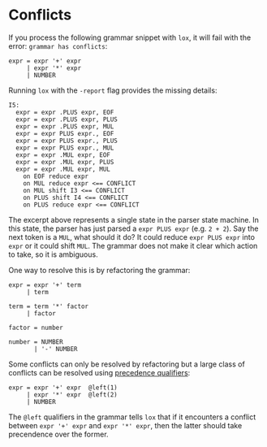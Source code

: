 # Conflicts

If you process the following grammar snippet with `lox`, it will fail with the
error: `grammar has conflicts`:


```lox
expr = expr '+' expr
     | expr '*' expr
     | NUMBER
```

Running `lox` with the `-report` flag provides the missing details:

```
I5:
  expr = expr .PLUS expr, EOF
  expr = expr .PLUS expr, PLUS
  expr = expr .PLUS expr, MUL
  expr = expr PLUS expr., EOF
  expr = expr PLUS expr., PLUS
  expr = expr PLUS expr., MUL
  expr = expr .MUL expr, EOF
  expr = expr .MUL expr, PLUS
  expr = expr .MUL expr, MUL
    on EOF reduce expr
    on MUL reduce expr <== CONFLICT
    on MUL shift I3 <== CONFLICT
    on PLUS shift I4 <== CONFLICT
    on PLUS reduce expr <== CONFLICT
```
The excerpt above represents a single state in the parser state machine. In this
state, the parser has just parsed a `expr PLUS expr` (e.g. `2 + 2`). Say the
next token is a `MUL`, what should it do? It could reduce `expr PLUS expr` into
`expr` or it could shift `MUL`. The grammar does not make it clear which
action to take, so it is ambiguous.

One way to resolve this is by refactoring the grammar:

```lox
expr = expr '+' term
     | term

term = term '*' factor
     | factor

factor = number

number = NUMBER
       | '-' NUMBER
```

Some conflicts can only be resolved by refactoring but a large class of
conflicts can be resolved using 
[precedence qualifiers](./parser_reference#precedence_qualifiers):

```lox
expr = expr '+' expr  @left(1)
     | expr '*' expr  @left(2)
     | NUMBER
```

The `@left` qualifiers in the grammar tells `lox` that if it encounters a
conflict between `expr '+' expr` and `expr '*' expr`, then the latter should
take precendence over the former. 

